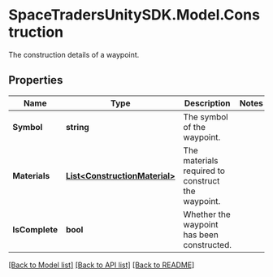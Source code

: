 # SpaceTradersUnitySDK.Model.Construction
The construction details of a waypoint.

## Properties

Name | Type | Description | Notes
------------ | ------------- | ------------- | -------------
**Symbol** | **string** | The symbol of the waypoint. | 
**Materials** | [**List&lt;ConstructionMaterial&gt;**](ConstructionMaterial.md) | The materials required to construct the waypoint. | 
**IsComplete** | **bool** | Whether the waypoint has been constructed. | 

[[Back to Model list]](../README.md#documentation-for-models) [[Back to API list]](../README.md#documentation-for-api-endpoints) [[Back to README]](../README.md)

